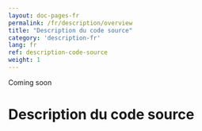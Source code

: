 ```yaml
---
layout: doc-pages-fr
permalink: /fr/description/overview
title: "Description du code source"
category: 'description-fr'
lang: fr
ref: description-code-source
weight: 1
---
```


<span class="label label-info">Coming soon</span>

# Description du code source
